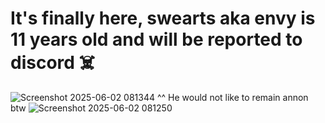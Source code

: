 # It's finally here, swearts aka envy is 11 years old and will be reported to discord ☠️
![Screenshot 2025-06-02 081344](https://github.com/user-attachments/assets/372f9e78-427b-4d4d-aa83-26de2e4c5ba8)
^^ He would not like to remain annon btw
![Screenshot 2025-06-02 081250](https://github.com/user-attachments/assets/2f8638b4-a6ba-4045-9339-98a4429bf075)
